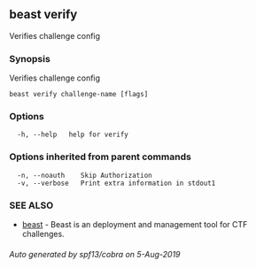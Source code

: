 ## beast verify

Verifies challenge config

### Synopsis

Verifies challenge config

```
beast verify challenge-name [flags]
```

### Options

```
  -h, --help   help for verify
```

### Options inherited from parent commands

```
  -n, --noauth    Skip Authorization
  -v, --verbose   Print extra information in stdout1
```

### SEE ALSO

* [beast](beast.md)	 - Beast is an deployment and management tool for CTF challenges.

###### Auto generated by spf13/cobra on 5-Aug-2019
